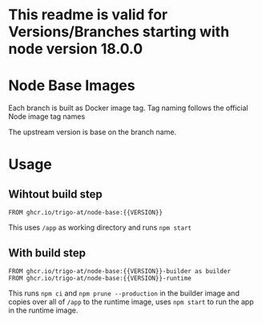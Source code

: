 # This readme is valid for Versions/Branches starting with node version 18.0.0

# Node Base Images

Each branch is built as Docker image tag. 
Tag naming follows the official Node image tag names

The upstream version is base on the branch name.

# Usage
## Wihtout build step

```
FROM ghcr.io/trigo-at/node-base:{{VERSION}}
```
This uses `/app` as working directory and runs `npm start`

## With build step
```
FROM ghcr.io/trigo-at/node-base:{{VERSION}}-builder as builder
FROM ghcr.io/trigo-at/node-base:{{VERSION}}-runtime
```
This runs `npm ci` and `npm prune --production` in the builder image and copies over all of `/app` to the runtime image, uses `npm start` to run the app in the runtime image.
